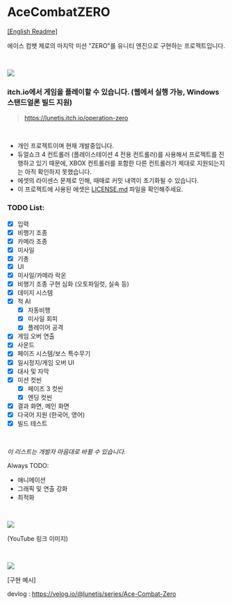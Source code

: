 # AceCombatZERO

[[English Readme]](https://github.com/lunetis/AceCombatZERO/blob/main/README.md)

에이스 컴뱃 제로의 마지막 미션 "ZERO"를 유니티 엔진으로 구현하는 프로젝트입니다.

<br>

![](https://github.com/lunetis/AceCombatZERO/blob/main/itchio.PNG)

### itch.io에서 게임을 플레이할 수 있습니다. (웹에서 실행 가능, Windows 스탠드얼론 빌드 지원)

> https://lunetis.itch.io/operation-zero

<br>

* 개인 프로젝트이며 현재 개발중입니다.
* 듀얼쇼크 4 컨트롤러 (플레이스테이션 4 전용 컨트롤러)를 사용해서 프로젝트를 진행하고 있기 때문에, XBOX 컨트롤러를 포함한 다른 컨트롤러가 제대로 지원되는지는 아직 확인하지 못했습니다.
* 에셋의 라이센스 문제로 인해, 때때로 커밋 내역이 초기화될 수 있습니다.
* 이 프로젝트에 사용된 에셋은 [LICENSE.md](https://github.com/lunetis/AceCombatZERO/blob/main/LICENSE.md) 파일을 확인해주세요.

### TODO List:
- [x] 입력
- [x] 비행기 조종
- [x] 카메라 조종
- [x] 미사일
- [x] 기총
- [x] UI
- [x] 미사일/카메라 락온
- [x] 비행기 조종 구현 심화 (오토파일럿, 실속 등)
- [x] 데미지 시스템
- [x] 적 AI
  - [x] 자동비행
  - [x] 미사일 회피
  - [x] 플레이어 공격
- [x] 게임 오버 연출
- [x] 사운드
- [x] 페이즈 시스템/보스 특수무기
- [x] 일시정지/게임 오버 UI
- [x] 대사 및 자막
- [x] 미션 컷씬
  - [x] 페이즈 3 컷씬
  - [x] 엔딩 컷씬
- [x] 결과 화면, 메인 화면
- [x] 다국어 지원 (한국어, 영어)
- [x] 빌드 테스트

<br>

*이 리스트는 개발자 마음대로 바뀔 수 있습니다.*

Always TODO:
- 애니메이션
- 그래픽 및 연출 강화
- 최적화

<br>


[![](https://img.youtube.com/vi/soBTSXnX7hA/0.jpg)](https://www.youtube.com/watch?v=AcJ8ddI8jyU)

(YouTube 링크 이미지)

<br>

![](https://github.com/lunetis/AceCombatZERO/blob/main/0810.gif)

[구현 예시]

devlog : https://velog.io/@lunetis/series/Ace-Combat-Zero
